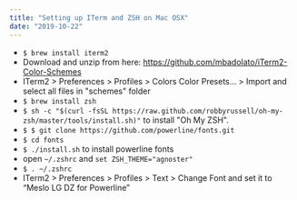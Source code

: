 ```yaml
---
title: "Setting up ITerm and ZSH on Mac OSX"
date: "2019-10-22"
---
```


- `$ brew install iterm2`
- Download and unzip from here: https://github.com/mbadolato/iTerm2-Color-Schemes
- ITerm2 > Preferences > Profiles > Colors Color Presets... > Import and select all files in "schemes" folder
- `$ brew install zsh`
- `$ sh -c "$(curl -fsSL https://raw.github.com/robbyrussell/oh-my-zsh/master/tools/install.sh)"` to install "Oh My ZSH".
- `$ $ git clone https://github.com/powerline/fonts.git`
- `$ cd fonts`
- `$ ./install.sh` to install powerline fonts
- open `~/.zshrc` and `set ZSH_THEME="agnoster"`
- `$ . ~/.zshrc`
- ITerm2 > Preferences > Profiles > Text > Change Font and set it to “Meslo LG DZ for Powerline”
